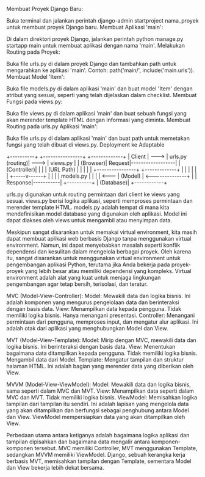 Membuat Proyek Django Baru:

Buka terminal dan jalankan perintah django-admin startproject nama_proyek untuk membuat proyek Django baru.
Membuat Aplikasi 'main':

Di dalam direktori proyek Django, jalankan perintah python manage.py startapp main untuk membuat aplikasi dengan nama 'main'.
Melakukan Routing pada Proyek:

Buka file urls.py di dalam proyek Django dan tambahkan path untuk mengarahkan ke aplikasi 'main'. Contoh: path('main/', include('main.urls')).
Membuat Model 'Item':

Buka file models.py di dalam aplikasi 'main' dan buat model 'Item' dengan atribut yang sesuai, seperti yang telah dijelaskan dalam checklist.
Membuat Fungsi pada views.py:

Buka file views.py di dalam aplikasi 'main' dan buat sebuah fungsi yang akan merender template HTML dengan informasi yang diminta.
Membuat Routing pada urls.py Aplikasi 'main':

Buka file urls.py di dalam aplikasi 'main' dan buat path untuk memetakan fungsi yang telah dibuat di views.py.
Deployment ke Adaptable

  +----------+         +----------------+       +-------------+
  | Client   |   --->  | urls.py (routing)| --->  | views.py    |
  | (Browser)|  Request|------------------|       | (Controller)|
  |          |         |    (URL Path)   |       |             |
  |          |         +----------------+       +-------------+
  |          |               |                        |
  |          |         +-----v------+                 |
  |          |         | models.py |                 |
  |          |   <---  | (Model)   |  <--------------+
  |          |   Response|-----------|
  +----------+          |   (Database)|
                        +------------+

urls.py digunakan untuk routing permintaan dari client ke views yang sesuai.
views.py berisi logika aplikasi, seperti memproses permintaan dan merender template HTML.
models.py adalah tempat di mana kita mendefinisikan model database yang digunakan oleh aplikasi. Model ini dapat diakses oleh views untuk mengambil atau menyimpan data.


Meskipun sangat disarankan untuk memakai virtual environment, kita masih dapat membuat aplikasi web berbasis Django tanpa menggunakan virtual environment. Namun, ini dapat menyebabkan masalah seperti konflik dependensi dan kesulitan dalam mengelola berbagai proyek. Oleh karena itu, sangat disarankan untuk menggunakan virtual environment untuk pengembangan aplikasi Python, terutama jika Anda bekerja pada proyek-proyek yang lebih besar atau memiliki dependensi yang kompleks. Virtual environment adalah alat yang kuat untuk menjaga lingkungan pengembangan agar tetap bersih, terisolasi, dan teratur.

MVC (Model-View-Controller):
Model: Mewakili data dan logika bisnis. Ini adalah komponen yang mengurus pengelolaan data dan berinteraksi dengan basis data.
View: Menampilkan data kepada pengguna. Tidak memiliki logika bisnis. Hanya menangani presentasi.
Controller: Menangani permintaan dari pengguna, memproses input, dan mengatur alur aplikasi. Ini adalah otak dari aplikasi yang menghubungkan Model dan View.

MVT (Model-View-Template):
Model: Mirip dengan MVC, mewakili data dan logika bisnis. Ini berinteraksi dengan basis data.
View: Menentukan bagaimana data ditampilkan kepada pengguna. Tidak memiliki logika bisnis. Mengambil data dari Model.
Template: Mengatur tampilan dan struktur halaman HTML. Ini adalah bagian yang merender data yang diberikan oleh View.

MVVM (Model-View-ViewModel):
Model: Mewakili data dan logika bisnis, sama seperti dalam MVC dan MVT.
View: Menampilkan data seperti dalam MVC dan MVT. Tidak memiliki logika bisnis.
ViewModel: Memisahkan logika tampilan dari tampilan itu sendiri. Ini adalah lapisan yang mengelola data yang akan ditampilkan dan berfungsi sebagai penghubung antara Model dan View. ViewModel mempersiapkan data yang akan ditampilkan oleh View.

Perbedaan utama antara ketiganya adalah bagaimana logika aplikasi dan tampilan dipisahkan dan bagaimana data mengalir antara komponen-komponen tersebut. MVC memiliki Controller, MVT menggunakan Template, sedangkan MVVM memiliki ViewModel. Django, sebuah kerangka kerja berbasis MVT, memisahkan tampilan dengan Template, sementara Model dan View bekerja lebih dekat bersama.